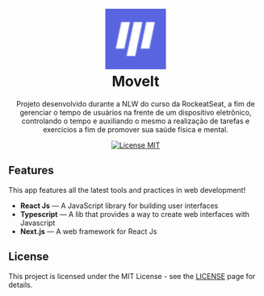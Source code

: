 <h1 align="center">
<br>
    <img src="https://github.com/gustavocabralsouza/MoveIt/blob/master/public/favicon.png" alt="MoveIt" width="120">
  

  
<br>
MoveIt
</h1>

<p align="center">Projeto desenvolvido durante a NLW do curso da RockeatSeat, a fim de gerenciar o tempo de usuários na frente de um dispositivo eletrônico, controlando o tempo e auxiliando o mesmo a realização de tarefas e exercícios a fim de promover sua saúde física e mental.</p>

<p align="center">
  <a href="https://opensource.org/licenses/MIT">
    <img src="https://img.shields.io/badge/License-MIT-blue.svg" alt="License MIT">
  </a>
</p>

## Features
[//]: # (Add the features of your project here:)
This app features all the latest tools and practices in web development!

-  **React Js** — A JavaScript library for building user interfaces
-  **Typescript** — A lib that provides a way to create web interfaces with Javascript
-  **Next.js** — A web framework for React Js



## License

This project is licensed under the MIT License - see the [LICENSE](https://opensource.org/licenses/MIT) page for details.